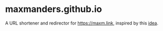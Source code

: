 # maxmanders.github.io

A URL shortener and redirector for https://maxm.link, inspired by this [idea](https://github.com/codepo8/gh-pages-urlshortener).
